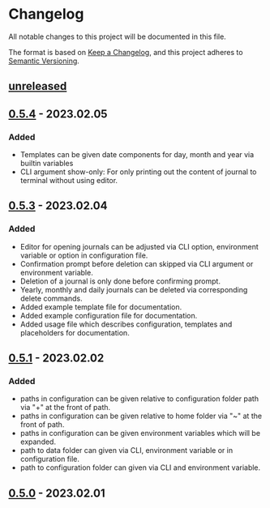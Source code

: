 # Changelog

All notable changes to this project will be documented in this file.

The format is based on [Keep a Changelog](https://keepachangelog.com/en/1.0.0/),
and this project adheres to [Semantic Versioning](https://semver.org/spec/v2.0.0.html).

## [unreleased] 

## [0.5.4] - 2023.02.05

### Added 

- Templates can be given date components for day, month and year via builtin variables
- CLI argument show-only: For only printing out the content of journal to terminal without using editor.

## [0.5.3] - 2023.02.04

### Added 

- Editor for opening journals can be adjusted via CLI option, environment variable or option in configuration file.
- Confirmation prompt before deletion can skipped via CLI argument or environment variable.
- Deletion of a journal is only done before confirming prompt.
- Yearly, monthly and daily journals can be deleted via corresponding delete commands.
- Added example template file for documentation.
- Added example configuration file for documentation.
- Added usage file which describes configuration, templates and placeholders for documentation.

## [0.5.1] - 2023.02.02

### Added
- paths in configuration can be given relative to configuration folder path via "+" at the front of path.
- paths in configuration can be given relative to home folder via "~" at the front of path.
- paths in configuration can be given environment  variables which will be expanded.
- path to data folder can given via CLI, environment variable or in configuration file.
- path to configuration folder can given via CLI and environment   variable.

## [0.5.0] - 2023.02.01

[unreleased]: https://github.com/BoolPurist/daily_ruster_man/compare/v0.5.4...HEAD
[0.5.4]: https://github.com/BoolPurist/daily_ruster_man/compare/v0.5.3...v0.5.4
[0.5.3]: https://github.com/BoolPurist/daily_ruster_man/compare/v0.5.1...v0.5.3
[0.5.1]: https://github.com/BoolPurist/daily_ruster_man/compare/v0.5.0...v0.5.1
[0.5.0]: https://github.com/BoolPurist/daily_ruster_man/releases/tag/v0.5.0


